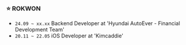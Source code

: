 ### ⭐️ ROKWON
- `24.09 ~ xx.xx` Backend Developer at 'Hyundai AutoEver - Financial Development Team'
- `20.11 ~ 22.05` iOS Developer at 'Kimcaddie'
